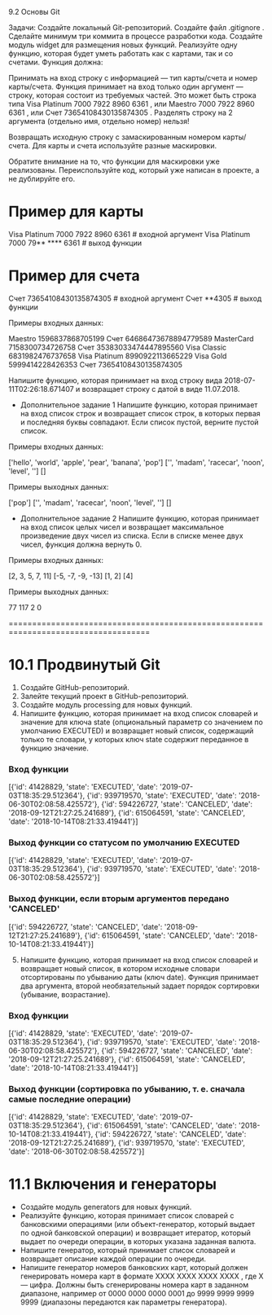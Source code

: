 9.2 Основы Git

Задачи:
Создайте локальный Git-репозиторий.
Создайте файл 
.gitignore
.
Сделайте минимум три коммита в процессе разработки кода.
Создайте модуль 
widget
 для размещения новых функций.
Реализуйте одну функцию, которая будет уметь работать как с картами, так и со счетами.
Функция должна:

Принимать на вход строку с информацией — тип карты/счета и номер карты/счета.
Функция принимает на вход только один аргумент — строку, которая состоит из требуемых частей. Это может быть строка типа 
Visa Platinum 7000 7922 8960 6361
, или 
Maestro 7000 7922 8960 6361
, или 
Счет 73654108430135874305
. Разделять строку на 2 аргумента (отдельно имя, отдельно номер) нельзя!

Возвращать исходную строку с замаскированным номером карты/счета.
Для карты и счета используйте разные маскировки.

Обратите внимание на то, что функции для маскировки уже реализованы. Переиспользуйте код, который уже написан в проекте, а не дублируйте его.

# Пример для карты
Visa Platinum 7000 7922 8960 6361  # входной аргумент
Visa Platinum 7000 79** **** 6361  # выход функции

# Пример для счета
Счет 73654108430135874305  # входной аргумент
Счет **4305  # выход функции

Примеры входных данных:

Maestro 1596837868705199
Счет 64686473678894779589
MasterCard 7158300734726758
Счет 35383033474447895560
Visa Classic 6831982476737658
Visa Platinum 8990922113665229
Visa Gold 5999414228426353
Счет 73654108430135874305

Напишите функцию, которая принимает на вход строку вида 
2018-07-11T02:26:18.671407
 и возвращает строку с датой в виде 
11.07.2018.

* Дополнительное задание 1
Напишите функцию, которая принимает на вход список строк и возвращает список строк, в которых первая и последняя буквы совпадают. Если список пустой, верните пустой список.

Примеры входных данных:

['hello', 'world', 'apple', 'pear', 'banana', 'pop']
['', 'madam', 'racecar', 'noon', 'level', '']
[]

Примеры выходных данных:

['pop']
['', 'madam', 'racecar', 'noon', 'level', '']
[]

* Дополнительное задание 2
Напишите функцию, которая принимает на вход список целых чисел и возвращает максимальное произведение двух чисел из списка. Если в списке менее двух чисел, функция должна вернуть 0.

Примеры входных данных:

[2, 3, 5, 7, 11]
[-5, -7, -9, -13]
[1, 2]
[4]

Примеры выходных данных:

77
117
2
0

====================================================================================
# 10.1 Продвинутый Git

1. Создайте GitHub-репозиторий.
2. Залейте текущий проект в GitHub-репозиторий.
3. Создайте модуль processing для новых функций.
4. Напишите функцию, которая принимает на вход список словарей и значение для ключа 
state (опциональный параметр со значением по умолчанию EXECUTED) и 
возвращает новый список, содержащий только те словари, у которых ключ state 
содержит переданное в функцию значение.

### Вход функции
[{'id': 41428829, 'state': 'EXECUTED', 'date': '2019-07-03T18:35:29.512364'}, {'id': 939719570, 'state': 'EXECUTED', 'date': '2018-06-30T02:08:58.425572'}, {'id': 594226727, 'state': 'CANCELED', 'date': '2018-09-12T21:27:25.241689'}, {'id': 615064591, 'state': 'CANCELED', 'date': '2018-10-14T08:21:33.419441'}]

### Выход функции со статусом по умолчанию EXECUTED
[{'id': 41428829, 'state': 'EXECUTED', 'date': '2019-07-03T18:35:29.512364'}, {'id': 939719570, 'state': 'EXECUTED', 'date': '2018-06-30T02:08:58.425572'}]

### Выход функции, если вторым аргументов передано 'CANCELED'
[{'id': 594226727, 'state': 'CANCELED', 'date': '2018-09-12T21:27:25.241689'}, {'id': 615064591, 'state': 'CANCELED', 'date': '2018-10-14T08:21:33.419441'}]


5. Напишите функцию, которая принимает на вход список словарей и возвращает новый 
список, в котором исходные словари отсортированы по убыванию даты (ключ date). 
Функция принимает два аргумента, второй необязательный задает порядок сортировки 
(убывание, возрастание).

### Вход функции
[{'id': 41428829, 'state': 'EXECUTED', 'date': '2019-07-03T18:35:29.512364'}, {'id': 939719570, 'state': 'EXECUTED', 'date': '2018-06-30T02:08:58.425572'}, {'id': 594226727, 'state': 'CANCELED', 'date': '2018-09-12T21:27:25.241689'}, {'id': 615064591, 'state': 'CANCELED', 'date': '2018-10-14T08:21:33.419441'}]

### Выход функции (сортировка по убыванию, т. е. сначала самые последние операции)
[{'id': 41428829, 'state': 'EXECUTED', 'date': '2019-07-03T18:35:29.512364'}, {'id': 615064591, 'state': 'CANCELED', 'date': '2018-10-14T08:21:33.419441'}, {'id': 594226727, 'state': 'CANCELED', 'date': '2018-09-12T21:27:25.241689'}, {'id': 939719570, 'state': 'EXECUTED', 'date': '2018-06-30T02:08:58.425572'}]


# 11.1 Включения и генераторы

* Создайте модуль
generators
 для новых функций.
* Реализуйте функцию, которая принимает список словарей с банковскими операциями (или объект-генератор, который выдает по одной банковской операции) и возвращает итератор, который выдает по очереди операции, в которых указана заданная валюта.
* Напишите генератор, который принимает список словарей и возвращает описание каждой операции по очереди.
* Напишите генератор номеров банковских карт, который должен генерировать номера карт в формате 
XXXX XXXX XXXX XXXX
, где 
X
 — цифра. Должны быть сгенерированы номера карт в заданном диапазоне, например от 0000 0000 0000 0001 до 9999 9999 9999 9999 (диапазоны передаются как параметры генератора).